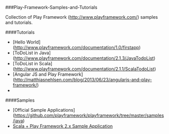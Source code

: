 ###Play-Framework-Samples-and-Tutorials

Collection of Play Framework (http://www.playframework.com/) samples and tutorials.

####Tutorials
- [Hello World] (http://www.playframework.com/documentation/1.0/firstapp)
- [ToDoList in Java] (http://www.playframework.com/documentation/2.1.3/JavaTodoList)
- [ToDoList in Scala] (http://www.playframework.com/documentation/2.1.1/ScalaTodoList)
- [Angular JS and Play Framework] (http://matthiasnehlsen.com/blog/2013/06/23/angularjs-and-play-framework/)
- 

####Samples
- [Official Sample Applications] (https://github.com/playframework/playframework/tree/master/samples/java)
- [Scala + Play Framework 2.x Sample Application](https://github.com/GistLabs/SampleScalaPlayWeb)
